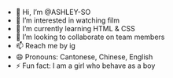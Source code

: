 - 👋 Hi, I’m @ASHLEY-SO
- 👀 I’m interested in watching film
- 🌱 I’m currently learning HTML & CSS
- 💞️ I’m looking to collaborate on team members
- 📫 Reach me by ig
- 😄 Pronouns: Cantonese, Chinese, English
- ⚡ Fun fact: I am a girl who behave as a boy
